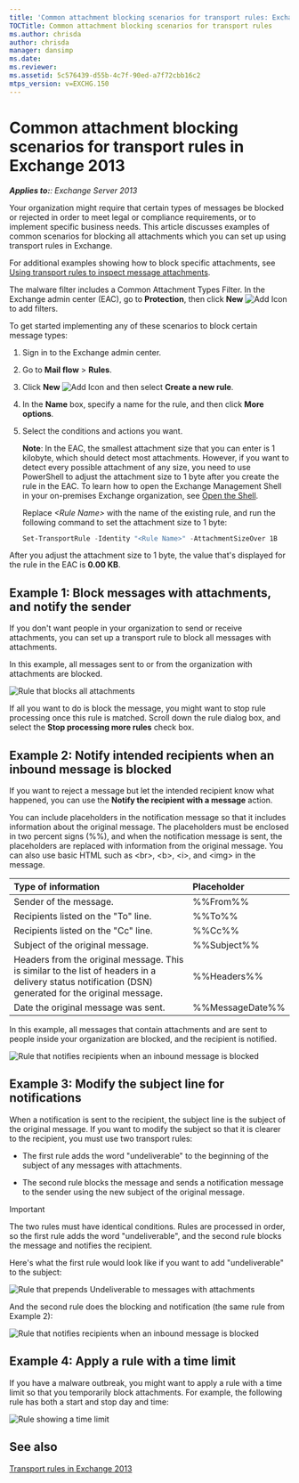 ```yaml
---
title: 'Common attachment blocking scenarios for transport rules: Exchange 2013 Help'
TOCTitle: Common attachment blocking scenarios for transport rules
ms.author: chrisda
author: chrisda
manager: dansimp
ms.date: 
ms.reviewer: 
ms.assetid: 5c576439-d55b-4c7f-90ed-a7f72cbb16c2
mtps_version: v=EXCHG.150
---
```


# Common attachment blocking scenarios for transport rules in Exchange 2013

_**Applies to:**: Exchange Server 2013_

Your organization might require that certain types of messages be blocked or rejected in order to meet legal or compliance requirements, or to implement specific business needs. This article discusses examples of common scenarios for blocking all attachments which you can set up using transport rules in Exchange.

For additional examples showing how to block specific attachments, see [Using transport rules to inspect message attachments](http://technet.microsoft.com/library/c0de687e-e33c-4e8a-b253-771494678795.aspx).

The malware filter includes a Common Attachment Types Filter. In the Exchange admin center (EAC), go to **Protection**, then click **New** ![Add Icon](images/ITPro_EAC_AddIcon.gif) to add filters.

To get started implementing any of these scenarios to block certain message types:

1. Sign in to the Exchange admin center.

2. Go to **Mail flow** \> **Rules**.

3. Click **New** ![Add Icon](images/ITPro_EAC_AddIcon.gif) and then select **Create a new rule**.

4. In the **Name** box, specify a name for the rule, and then click **More options**.

5. Select the conditions and actions you want.

   **Note**: In the EAC, the smallest attachment size that you can enter is 1 kilobyte, which should detect most attachments. However, if you want to detect every possible attachment of any size, you need to use PowerShell to adjust the attachment size to 1 byte after you create the rule in the EAC. To learn how to open the Exchange Management Shell in your on-premises Exchange organization, see [Open the Shell](https://docs.microsoft.com/powershell/exchange/exchange-server/open-the-exchange-management-shell).

   Replace _\<Rule Name\>_ with the name of the existing rule, and run the following command to set the attachment size to 1 byte:

   ```powershell
   Set-TransportRule -Identity "<Rule Name>" -AttachmentSizeOver 1B
   ```

After you adjust the attachment size to 1 byte, the value that's displayed for the rule in the EAC is **0.00 KB**.

## Example 1: Block messages with attachments, and notify the sender

If you don't want people in your organization to send or receive attachments, you can set up a transport rule to block all messages with attachments.

In this example, all messages sent to or from the organization with attachments are blocked.

![Rule that blocks all attachments](images/38094183-166f-4ba5-a9cf-242e7d0f4e04.png)

If all you want to do is block the message, you might want to stop rule processing once this rule is matched. Scroll down the rule dialog box, and select the **Stop processing more rules** check box.

## Example 2: Notify intended recipients when an inbound message is blocked

If you want to reject a message but let the intended recipient know what happened, you can use the **Notify the recipient with a message** action.

You can include placeholders in the notification message so that it includes information about the original message. The placeholders must be enclosed in two percent signs (%%), and when the notification message is sent, the placeholders are replaced with information from the original message. You can also use basic HTML such as \<br\>, \<b\>, \<i\>, and \<img\> in the message.

|**Type of information**|**Placeholder**|
|:-----|:-----|
|Sender of the message.|%%From%%|
|Recipients listed on the "To" line.|%%To%%|
|Recipients listed on the "Cc" line.|%%Cc%%|
|Subject of the original message.|%%Subject%%|
|Headers from the original message. This is similar to the list of headers in a delivery status notification (DSN) generated for the original message.|%%Headers%%|
|Date the original message was sent.|%%MessageDate%%|

In this example, all messages that contain attachments and are sent to people inside your organization are blocked, and the recipient is notified.

![Rule that notifies recipients when an inbound message is blocked](images/f9a14733-d68a-4528-a736-206325881c47.png)

## Example 3: Modify the subject line for notifications

When a notification is sent to the recipient, the subject line is the subject of the original message. If you want to modify the subject so that it is clearer to the recipient, you must use two transport rules:

- The first rule adds the word "undeliverable" to the beginning of the subject of any messages with attachments.

- The second rule blocks the message and sends a notification message to the sender using the new subject of the original message.

> [!IMPORTANT]
> The two rules must have identical conditions. Rules are processed in order, so the first rule adds the word "undeliverable", and the second rule blocks the message and notifies the recipient.

Here's what the first rule would look like if you want to add "undeliverable" to the subject:

![Rule that prepends Undeliverable to messages with attachments](images/2552b0bd-c69d-48b4-9e69-267fcaf20e70.png)

And the second rule does the blocking and notification (the same rule from Example 2):

![Rule that notifies recipients when an inbound message is blocked](images/f9a14733-d68a-4528-a736-206325881c47.png)

## Example 4: Apply a rule with a time limit

If you have a malware outbreak, you might want to apply a rule with a time limit so that you temporarily block attachments. For example, the following rule has both a start and stop day and time:

![Rule showing a time limit](images/bdc8c4d8-72fa-4c5b-97f2-5fe76d50e643.png)

## See also

[Transport rules in Exchange 2013](transport-rules-exchange-2013-help.md)
